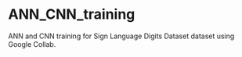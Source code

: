 # ANN_CNN_training
ANN and CNN training for Sign Language Digits Dataset dataset using Google Collab.
